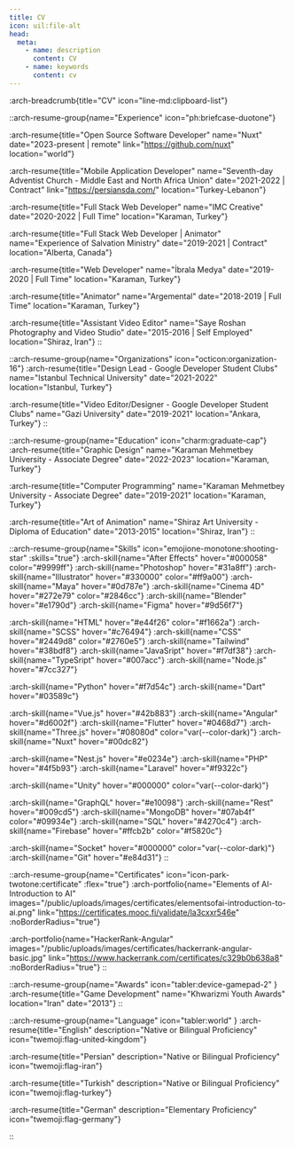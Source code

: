 ```yaml
---
title: CV
icon: uil:file-alt
head:
  meta:
    - name: description
      content: CV
    - name: keywords
      content: cv
---
```


:arch-breadcrumb{title="CV" icon="line-md:clipboard-list"}

::arch-resume-group{name="Experience" icon="ph:briefcase-duotone"}

  :arch-resume{title="Open Source Software Developer" name="Nuxt" date="2023-present | remote" link="https://github.com/nuxt" location="world"}

  :arch-resume{title="Mobile Application Developer" name="Seventh-day Adventist Church - Middle East and North Africa Union" date="2021-2022 | Contract" link="https://persiansda.com/" location="Turkey-Lebanon"}
  
  :arch-resume{title="Full Stack Web Developer" name="IMC Creative" date="2020-2022 | Full Time" location="Karaman, Turkey"}

  :arch-resume{title="Full Stack Web Developer | Animator" name="Experience of Salvation Ministry" date="2019-2021 | Contract" location="Alberta, Canada"}

  :arch-resume{title="Web Developer" name="İbrala Medya" date="2019-2020 | Full Time" location="Karaman, Turkey"}

  :arch-resume{title="Animator" name="Argemental" date="2018-2019 | Full Time" location="Karaman, Turkey"}
  
  :arch-resume{title="Assistant Video Editor" name="Saye Roshan Photography and Video Studio" date="2015-2016 | Self Employed" location="Shiraz, Iran"}
::

::arch-resume-group{name="Organizations" icon="octicon:organization-16"}
  :arch-resume{title="Design Lead - Google Developer Student Clubs" name="Istanbul Technical University" date="2021-2022" location="Istanbul, Turkey"}

  :arch-resume{title="Video Editor/Designer - Google Developer Student Clubs" name="Gazi University" date="2019-2021" location="Ankara, Turkey"}
::

::arch-resume-group{name="Education" icon="charm:graduate-cap"}
  :arch-resume{title="Graphic Design" name="Karaman Mehmetbey University - Associate Degree" date="2022-2023" location="Karaman, Turkey"}
  
  :arch-resume{title="Computer Programming" name="Karaman Mehmetbey University - Associate Degree" date="2019-2021" location="Karaman, Turkey"}

  :arch-resume{title="Art of Animation" name="Shiraz Art University - Diploma of Education" date="2013-2015" location="Shiraz, Iran"}
::

::arch-resume-group{name="Skills" icon="emojione-monotone:shooting-star" :skills="true"}
  :arch-skill{name="After Effects" hover="#000058" color="#9999ff"}
  :arch-skill{name="Photoshop" hover="#31a8ff"}
  :arch-skill{name="Illustrator" hover="#330000" color="#ff9a00"}
  :arch-skill{name="Maya" hover="#0d787e"}
  :arch-skill{name="Cinema 4D" hover="#272e79" color="#2846cc"}
  :arch-skill{name="Blender" hover="#e1790d"}
  :arch-skill{name="Figma" hover="#9d56f7"}

  :arch-skill{name="HTML" hover="#e44f26" color="#f1662a"}
  :arch-skill{name="SCSS" hover="#c76494"}
  :arch-skill{name="CSS" hover="#2449d8" color="#2760e5"}
  :arch-skill{name="Tailwind" hover="#38bdf8"}
  :arch-skill{name="JavaSript" hover="#f7df38"}
  :arch-skill{name="TypeSript" hover="#007acc"}
  :arch-skill{name="Node.js" hover="#7cc327"}
  
  :arch-skill{name="Python" hover="#f7d54c"}
  :arch-skill{name="Dart" hover="#03589c"}
  
  :arch-skill{name="Vue.js" hover="#42b883"}
  :arch-skill{name="Angular" hover="#d6002f"}
  :arch-skill{name="Flutter" hover="#0468d7"}
  :arch-skill{name="Three.js" hover="#08080d" color="var(--color-dark)"}
  :arch-skill{name="Nuxt" hover="#00dc82"}

  :arch-skill{name="Nest.js" hover="#e0234e"}
  :arch-skill{name="PHP" hover="#4f5b93"}
  :arch-skill{name="Laravel" hover="#f9322c"}

  :arch-skill{name="Unity" hover="#000000" color="var(--color-dark)"}

  :arch-skill{name="GraphQL" hover="#e10098"}
  :arch-skill{name="Rest" hover="#009cd5"}
  :arch-skill{name="MongoDB" hover="#07ab4f" color="#09934e"}
  :arch-skill{name="SQL" hover="#4270c4"}
  :arch-skill{name="Firebase" hover="#ffcb2b" color="#f5820c"}

  :arch-skill{name="Socket" hover="#000000" color="var(--color-dark)"}
  :arch-skill{name="Git" hover="#e84d31"}
::

::arch-resume-group{name="Certificates" icon="icon-park-twotone:certificate" :flex="true"}
  :arch-portfolio{name="Elements of AI-Introduction to AI" images="/public/uploads/images/certificates/elementsofai-introduction-to-ai.png" link="https://certificates.mooc.fi/validate/la3cxxr546e" :noBorderRadius="true"}

  :arch-portfolio{name="HackerRank-Angular" images="/public/uploads/images/certificates/hackerrank-angular-basic.jpg" link="https://www.hackerrank.com/certificates/c329b0b638a8" :noBorderRadius="true"}
::

::arch-resume-group{name="Awards" icon="tabler:device-gamepad-2" }
  :arch-resume{title="Game Development" name="Khwarizmi Youth Awards" location="Iran" date="2013"}
::

::arch-resume-group{name="Language" icon="tabler:world" }
  :arch-resume{title="English" description="Native or Bilingual Proficiency" icon="twemoji:flag-united-kingdom"}

  :arch-resume{title="Persian" description="Native or Bilingual Proficiency" icon="twemoji:flag-iran"}

  :arch-resume{title="Turkish" description="Native or Bilingual Proficiency" icon="twemoji:flag-turkey"}
  
  :arch-resume{title="German" description="Elementary Proficiency" icon="twemoji:flag-germany"}

  <!-- :arch-resume{title="French" description="Work in progress" icon="twemoji:flag-france"} -->
::
